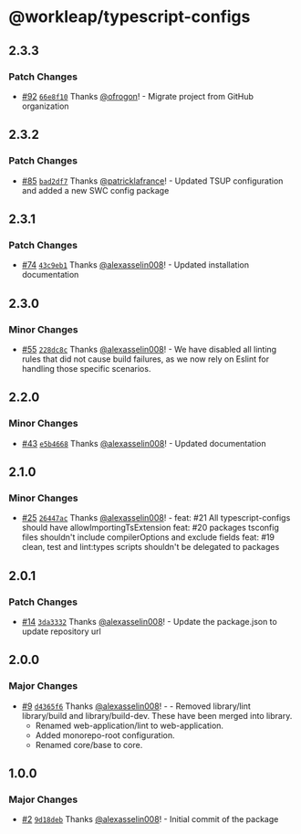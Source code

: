 # @workleap/typescript-configs

## 2.3.3

### Patch Changes

- [#92](https://github.com/gsoft-inc/wl-web-configs/pull/92) [`66e8f10`](https://github.com/gsoft-inc/wl-web-configs/commit/66e8f1033a987523c65fe9e61f53dac6d2e38777) Thanks [@ofrogon](https://github.com/ofrogon)! - Migrate project from GitHub organization

## 2.3.2

### Patch Changes

- [#85](https://github.com/gsoft-inc/wl-web-configs/pull/85) [`bad2df7`](https://github.com/gsoft-inc/wl-web-configs/commit/bad2df75593fb70d431d73bdced653b157c50caa) Thanks [@patricklafrance](https://github.com/patricklafrance)! - Updated TSUP configuration and added a new SWC config package

## 2.3.1

### Patch Changes

- [#74](https://github.com/gsoft-inc/wl-web-configs/pull/74) [`43c9eb1`](https://github.com/gsoft-inc/wl-web-configs/commit/43c9eb11e61896855666c44beb0e711c82a560a3) Thanks [@alexasselin008](https://github.com/alexasselin008)! - Updated installation documentation

## 2.3.0

### Minor Changes

- [#55](https://github.com/gsoft-inc/wl-web-configs/pull/55) [`228dc8c`](https://github.com/gsoft-inc/wl-web-configs/commit/228dc8cf3a0b3bc82e7c5380c876284583158599) Thanks [@alexasselin008](https://github.com/alexasselin008)! - We have disabled all linting rules that did not cause build failures, as we now rely on Eslint for handling those specific scenarios.

## 2.2.0

### Minor Changes

- [#43](https://github.com/gsoft-inc/wl-web-configs/pull/43) [`e5b4668`](https://github.com/gsoft-inc/wl-web-configs/commit/e5b4668bcdb2f81b7f8cd6cd462505b09740c74e) Thanks [@alexasselin008](https://github.com/alexasselin008)! - Updated documentation

## 2.1.0

### Minor Changes

- [#25](https://github.com/gsoft-inc/wl-web-configs/pull/25) [`26447ac`](https://github.com/gsoft-inc/wl-web-configs/commit/26447acc2cb2dca69667e171ab37bca330ecfde5) Thanks [@alexasselin008](https://github.com/alexasselin008)! - feat: #21 All typescript-configs should have allowImportingTsExtension
  feat: #20 packages tsconfig files shouldn't include compilerOptions and exclude fields
  feat: #19 clean, test and lint:types scripts shouldn't be delegated to packages

## 2.0.1

### Patch Changes

- [#14](https://github.com/gsoft-inc/wl-web-configs/pull/14) [`3da3332`](https://github.com/gsoft-inc/wl-web-configs/commit/3da33327fd24874b9f26568f54d4dad0941753c2) Thanks [@alexasselin008](https://github.com/alexasselin008)! - Update the package.json to update repository url

## 2.0.0

### Major Changes

- [#9](https://github.com/gsoft-inc/wl-web-configs/pull/9) [`d4365f6`](https://github.com/gsoft-inc/wl-web-configs/commit/d4365f63033989ac4d7358186c188175d5ef60e9) Thanks [@alexasselin008](https://github.com/alexasselin008)! - - Removed library/lint library/build and library/build-dev. These have been merged into library.
  - Renamed web-application/lint to web-application.
  - Added monorepo-root configuration.
  - Renamed core/base to core.

## 1.0.0

### Major Changes

- [#2](https://github.com/gsoft-inc/wl-web-configs/pull/2) [`9d18deb`](https://github.com/gsoft-inc/wl-web-configs/commit/9d18debcaa1704806b04f7045789823245fd1c9b) Thanks [@alexasselin008](https://github.com/alexasselin008)! - Initial commit of the package
